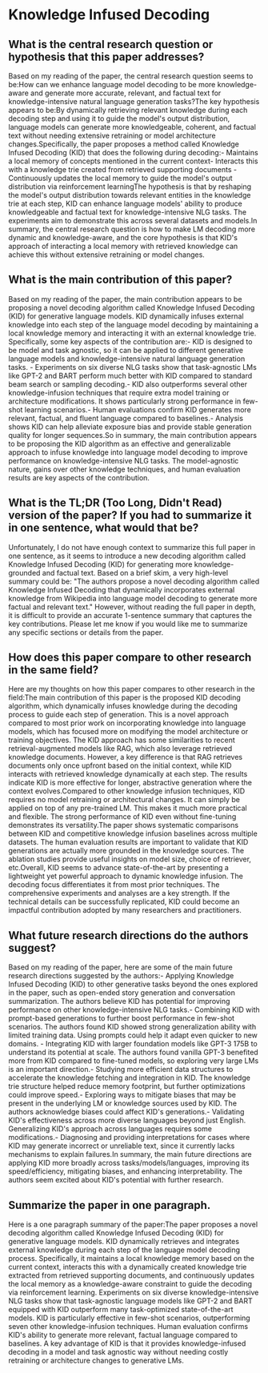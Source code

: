 # Knowledge Infused Decoding

## What is the central research question or hypothesis that this paper addresses?

Based on my reading of the paper, the central research question seems to be:How can we enhance language model decoding to be more knowledge-aware and generate more accurate, relevant, and factual text for knowledge-intensive natural language generation tasks?The key hypothesis appears to be:By dynamically retrieving relevant knowledge during each decoding step and using it to guide the model's output distribution, language models can generate more knowledgeable, coherent, and factual text without needing extensive retraining or model architecture changes.Specifically, the paper proposes a method called Knowledge Infused Decoding (KID) that does the following during decoding:- Maintains a local memory of concepts mentioned in the current context- Interacts this with a knowledge trie created from retrieved supporting documents - Continuously updates the local memory to guide the model's output distribution via reinforcement learningThe hypothesis is that by reshaping the model's output distribution towards relevant entities in the knowledge trie at each step, KID can enhance language models' ability to produce knowledgeable and factual text for knowledge-intensive NLG tasks. The experiments aim to demonstrate this across several datasets and models.In summary, the central research question is how to make LM decoding more dynamic and knowledge-aware, and the core hypothesis is that KID's approach of interacting a local memory with retrieved knowledge can achieve this without extensive retraining or model changes.


## What is the main contribution of this paper?

Based on my reading of the paper, the main contribution appears to be proposing a novel decoding algorithm called Knowledge Infused Decoding (KID) for generative language models. KID dynamically infuses external knowledge into each step of the language model decoding by maintaining a local knowledge memory and interacting it with an external knowledge trie. Specifically, some key aspects of the contribution are:- KID is designed to be model and task agnostic, so it can be applied to different generative language models and knowledge-intensive natural language generation tasks. - Experiments on six diverse NLG tasks show that task-agnostic LMs like GPT-2 and BART perform much better with KID compared to standard beam search or sampling decoding.- KID also outperforms several other knowledge-infusion techniques that require extra model training or architecture modifications. It shows particularly strong performance in few-shot learning scenarios.- Human evaluations confirm KID generates more relevant, factual, and fluent language compared to baselines.- Analysis shows KID can help alleviate exposure bias and provide stable generation quality for longer sequences.So in summary, the main contribution appears to be proposing the KID algorithm as an effective and generalizable approach to infuse knowledge into language model decoding to improve performance on knowledge-intensive NLG tasks. The model-agnostic nature, gains over other knowledge techniques, and human evaluation results are key aspects of the contribution.


## What is the TL;DR (Too Long, Didn't Read) version of the paper? If you had to summarize it in one sentence, what would that be?

Unfortunately, I do not have enough context to summarize this full paper in one sentence, as it seems to introduce a new decoding algorithm called Knowledge Infused Decoding (KID) for generating more knowledge-grounded and factual text. Based on a brief skim, a very high-level summary could be: "The authors propose a novel decoding algorithm called Knowledge Infused Decoding that dynamically incorporates external knowledge from Wikipedia into language model decoding to generate more factual and relevant text." However, without reading the full paper in depth, it is difficult to provide an accurate 1-sentence summary that captures the key contributions. Please let me know if you would like me to summarize any specific sections or details from the paper.


## How does this paper compare to other research in the same field?

Here are my thoughts on how this paper compares to other research in the field:The main contribution of this paper is the proposed KID decoding algorithm, which dynamically infuses knowledge during the decoding process to guide each step of generation. This is a novel approach compared to most prior work on incorporating knowledge into language models, which has focused more on modifying the model architecture or training objectives. The KID approach has some similarities to recent retrieval-augmented models like RAG, which also leverage retrieved knowledge documents. However, a key difference is that RAG retrieves documents only once upfront based on the initial context, while KID interacts with retrieved knowledge dynamically at each step. The results indicate KID is more effective for longer, abstractive generation where the context evolves.Compared to other knowledge infusion techniques, KID requires no model retraining or architectural changes. It can simply be applied on top of any pre-trained LM. This makes it much more practical and flexible. The strong performance of KID even without fine-tuning demonstrates its versatility.The paper shows systematic comparisons between KID and competitive knowledge infusion baselines across multiple datasets. The human evaluation results are important to validate that KID generations are actually more grounded in the knowledge sources. The ablation studies provide useful insights on model size, choice of retriever, etc.Overall, KID seems to advance state-of-the-art by presenting a lightweight yet powerful approach to dynamic knowledge infusion. The decoding focus differentiates it from most prior techniques. The comprehensive experiments and analyses are a key strength. If the technical details can be successfully replicated, KID could become an impactful contribution adopted by many researchers and practitioners.


## What future research directions do the authors suggest?

Based on my reading of the paper, here are some of the main future research directions suggested by the authors:- Applying Knowledge Infused Decoding (KID) to other generative tasks beyond the ones explored in the paper, such as open-ended story generation and conversation summarization. The authors believe KID has potential for improving performance on other knowledge-intensive NLG tasks.- Combining KID with prompt-based generations to further boost performance in few-shot scenarios. The authors found KID showed strong generalization ability with limited training data. Using prompts could help it adapt even quicker to new domains. - Integrating KID with larger foundation models like GPT-3 175B to understand its potential at scale. The authors found vanilla GPT-3 benefited more from KID compared to fine-tuned models, so exploring very large LMs is an important direction.- Studying more efficient data structures to accelerate the knowledge fetching and integration in KID. The knowledge trie structure helped reduce memory footprint, but further optimizations could improve speed.- Exploring ways to mitigate biases that may be present in the underlying LM or knowledge sources used by KID. The authors acknowledge biases could affect KID's generations.- Validating KID's effectiveness across more diverse languages beyond just English. Generalizing KID's approach across languages requires some modifications.- Diagnosing and providing interpretations for cases where KID may generate incorrect or unreliable text, since it currently lacks mechanisms to explain failures.In summary, the main future directions are applying KID more broadly across tasks/models/languages, improving its speed/efficiency, mitigating biases, and enhancing interpretability. The authors seem excited about KID's potential with further research.


## Summarize the paper in one paragraph.

Here is a one paragraph summary of the paper:The paper proposes a novel decoding algorithm called Knowledge Infused Decoding (KID) for generative language models. KID dynamically retrieves and integrates external knowledge during each step of the language model decoding process. Specifically, it maintains a local knowledge memory based on the current context, interacts this with a dynamically created knowledge trie extracted from retrieved supporting documents, and continuously updates the local memory as a knowledge-aware constraint to guide the decoding via reinforcement learning. Experiments on six diverse knowledge-intensive NLG tasks show that task-agnostic language models like GPT-2 and BART equipped with KID outperform many task-optimized state-of-the-art models. KID is particularly effective in few-shot scenarios, outperforming seven other knowledge-infusion techniques. Human evaluation confirms KID's ability to generate more relevant, factual language compared to baselines. A key advantage of KID is that it provides knowledge-infused decoding in a model and task agnostic way without needing costly retraining or architecture changes to generative LMs.
